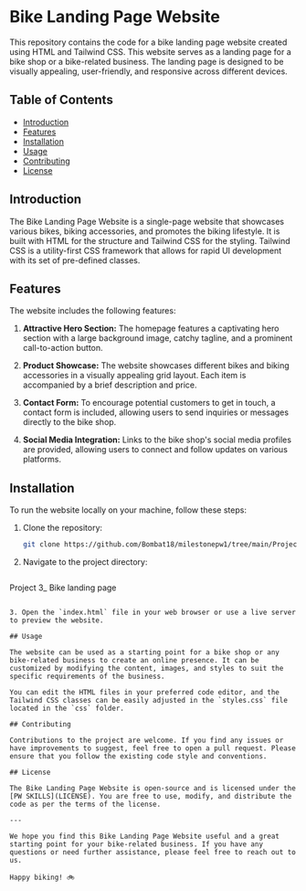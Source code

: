 # Bike Landing Page Website

This repository contains the code for a bike landing page website created using HTML and Tailwind CSS. This website serves as a landing page for a bike shop or a bike-related business. The landing page is designed to be visually appealing, user-friendly, and responsive across different devices.

## Table of Contents

- [Introduction](#introduction)
- [Features](#features)
- [Installation](#installation)
- [Usage](#usage)
- [Contributing](#contributing)
- [License](#license)

## Introduction

The Bike Landing Page Website is a single-page website that showcases various bikes, biking accessories, and promotes the biking lifestyle. It is built with HTML for the structure and Tailwind CSS for the styling. Tailwind CSS is a utility-first CSS framework that allows for rapid UI development with its set of pre-defined classes.

## Features

The website includes the following features:


1. **Attractive Hero Section:** The homepage features a captivating hero section with a large background image, catchy tagline, and a prominent call-to-action button.

2. **Product Showcase:** The website showcases different bikes and biking accessories in a visually appealing grid layout. Each item is accompanied by a brief description and price.

3. **Contact Form:** To encourage potential customers to get in touch, a contact form is included, allowing users to send inquiries or messages directly to the bike shop.

4. **Social Media Integration:** Links to the bike shop's social media profiles are provided, allowing users to connect and follow updates on various platforms.

## Installation

To run the website locally on your machine, follow these steps:

1. Clone the repository:

   ```bash
   git clone https://github.com/Bombat18/milestonepw1/tree/main/Project 3_ Bike landing page
   ```

2. Navigate to the project directory:

   ```bash
  Project 3_ Bike landing page
   ```

3. Open the `index.html` file in your web browser or use a live server to preview the website.

## Usage

The website can be used as a starting point for a bike shop or any bike-related business to create an online presence. It can be customized by modifying the content, images, and styles to suit the specific requirements of the business.

You can edit the HTML files in your preferred code editor, and the Tailwind CSS classes can be easily adjusted in the `styles.css` file located in the `css` folder.

## Contributing

Contributions to the project are welcome. If you find any issues or have improvements to suggest, feel free to open a pull request. Please ensure that you follow the existing code style and conventions.

## License

The Bike Landing Page Website is open-source and is licensed under the [PW SKILLS](LICENSE). You are free to use, modify, and distribute the code as per the terms of the license.

---

We hope you find this Bike Landing Page Website useful and a great starting point for your bike-related business. If you have any questions or need further assistance, please feel free to reach out to us.

Happy biking! 🚲